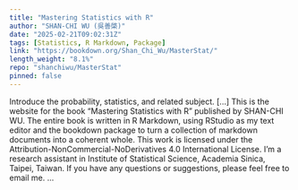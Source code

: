 ```yaml
---
title: "Mastering Statistics with R"
author: "SHAN-CHI WU (吳善棨)"
date: "2025-02-21T09:02:31Z"
tags: [Statistics, R Markdown, Package]
link: "https://bookdown.org/Shan_Chi_Wu/MasterStat/"
length_weight: "8.1%"
repo: "shanchiwu/MasterStat"
pinned: false
---
```


Introduce the probability, statistics, and related subject. [...] This is the website for the book “Mastering Statistics with R” published by SHAN-CHI WU. The entire book is written in R Markdown, using RStudio as my text editor and the bookdown package to turn a collection of markdown documents into a coherent whole. This work is licensed under the Attribution-NonCommercial-NoDerivatives 4.0 International License. I’m a research assistant in Institute of Statistical Science, Academia Sinica, Taipei, Taiwan. If you have any questions or suggestions, please feel free to email me. ...
